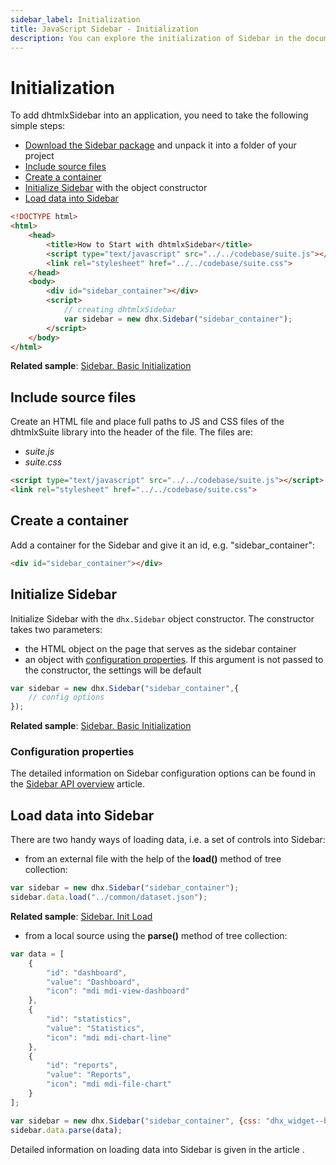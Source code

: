 ```yaml
---
sidebar_label: Initialization
title: JavaScript Sidebar - Initialization 
description: You can explore the initialization of Sidebar in the documentation of the DHTMLX JavaScript UI library. Browse developer guides and API reference, try out code examples and live demos, and download a free 30-day evaluation version of DHTMLX Suite 7.
---
```


# Initialization

To add dhtmlxSidebar into an application, you need to take the following simple steps:

- [Download the Sidebar package](https://dhtmlx.com/docs/products/dhtmlxSuite/download.shtml) and unpack it into a folder of your project
- [Include source files](#include-source-files)
- [Create a container](#create-a-container)
- [Initialize Sidebar](#initialize-sidebar) with the object constructor
- [Load data into Sidebar](#load-data-into-sidebar)

~~~html
<!DOCTYPE html>
<html>
    <head>
        <title>How to Start with dhtmlxSidebar</title>         
        <script type="text/javascript" src="../../codebase/suite.js"></script>
        <link rel="stylesheet" href="../../codebase/suite.css">
    </head>
    <body>
        <div id="sidebar_container"></div>
        <script>
            // creating dhtmlxSidebar
            var sidebar = new dhx.Sidebar("sidebar_container");
        </script>
    </body>
</html>
~~~

**Related sample**: [Sidebar. Basic Initialization](https://snippet.dhtmlx.com/x0qpt7pk)

## Include source files

Create an HTML file and place full paths to JS and CSS files of the dhtmlxSuite library into the header of the file. The files are:

- *suite.js*
- *suite.css*

~~~html
<script type="text/javascript" src="../../codebase/suite.js"></script>
<link rel="stylesheet" href="../../codebase/suite.css">
~~~

## Create a container

Add a container for the Sidebar and give it an id, e.g. "sidebar_container":

~~~html
<div id="sidebar_container"></div>
~~~

## Initialize Sidebar

Initialize Sidebar with the `dhx.Sidebar` object constructor. The constructor takes two parameters:

- the HTML object on the page that serves as the sidebar container
- an object with [configuration properties](#configuration-properties). If this argument is not passed to the constructor, the settings will be default

~~~js
var sidebar = new dhx.Sidebar("sidebar_container",{
	// config options
});
~~~

**Related sample**: [Sidebar. Basic Initialization](https://snippet.dhtmlx.com/x0qpt7pk)

### Configuration properties

The detailed information on Sidebar configuration options can be found in the [Sidebar API overview](sidebar/api/api_overview.md#properties) article.

## Load data into Sidebar

There are two handy ways of loading data, i.e. a set of controls into Sidebar:

- from an external file with the help of the **load()** method of tree collection:

~~~js
var sidebar = new dhx.Sidebar("sidebar_container");
sidebar.data.load("../common/dataset.json");
~~~

**Related sample**: [Sidebar. Init Load](https://snippet.dhtmlx.com/mq4ggjmm)

- from a local source using the **parse()** method of tree collection:

~~~js
var data = [
    {
        "id": "dashboard",
        "value": "Dashboard",
        "icon": "mdi mdi-view-dashboard"
    },
    {
        "id": "statistics",
        "value": "Statistics",
        "icon": "mdi mdi-chart-line"
    },
    {
        "id": "reports",
        "value": "Reports",
        "icon": "mdi mdi-file-chart"
    }
];

var sidebar = new dhx.Sidebar("sidebar_container", {css: "dhx_widget--border_right" });
sidebar.data.parse(data);
~~~

Detailed information on loading data into Sidebar is given in the article [](sidebar/data_loading.md).
